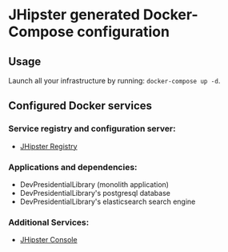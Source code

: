 # JHipster generated Docker-Compose configuration

## Usage

Launch all your infrastructure by running: `docker-compose up -d`.

## Configured Docker services

### Service registry and configuration server:

- [JHipster Registry](http://localhost:8761)

### Applications and dependencies:

- DevPresidentialLibrary (monolith application)
- DevPresidentialLibrary's postgresql database
- DevPresidentialLibrary's elasticsearch search engine

### Additional Services:

- [JHipster Console](http://localhost:5601)
